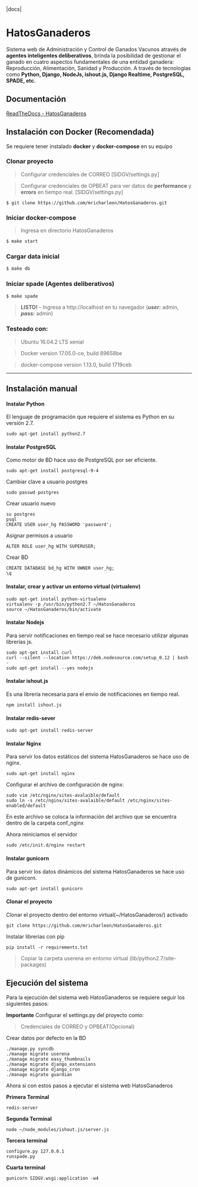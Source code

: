 |docs|

# HatosGanaderos #
Sistema web de Administración y Control de Ganados Vacunos através de **agentes inteligentes deliberativos**, brinda la posibilidad de gestionar el ganado en cuatro aspectos fundamentales de una entidad ganadera: Reproducción, Alimentación, Sanidad y Producción. A través de tecnologías como **Python, Django, NodeJs, ishout.js, Django Realtime, PostgreSQL, SPADE, etc.**

## Documentación
[ReadTheDocs - HatosGanaderos](http://hatosganaderos.readthedocs.io/es/latest/)

## Instalación con Docker (Recomendada)
Se requiere tener instalado **docker** y **docker-compose** en su equipo

### Clonar proyecto
> Configurar credenciales de CORREO [SIDGV/settings.py]

> Configurar credenciales de OPBEAT para ver datos de **performance** y **errors** en tiempo real. [SIDGV/settings.py]

```shell
$ git clone https://github.com/mricharleon/HatosGanaderos.git
```

### Iniciar docker-compose
> Ingresa en directorio HatosGanaderos

```bash
$ make start
```

### Cargar data inicial
```bash
$ make db
```

### Iniciar spade (Agentes deliberativos)
```bash
$ make spade
```

> **LISTO!** - Ingresa a http://localhost en tu navegador (***user:*** admin, ***pass:*** admin)

### Testeado con:
> Ubuntu 16.04.2 LTS xenial

> Docker version 17.05.0-ce, build 89658be

> docker-compose version 1.13.0, build 1719ceb


------------


## Instalación manual

#### Instalar Python ####
El lenguaje de programación que requiere el sistema es Python en su versión 2.7.

    sudo apt-get install python2.7

#### Instalar PostgreSQL ####
Como motor de BD hace uso de PostgreSQL por ser eficiente.

    sudo apt-get install postgresql-9-4

Cambiar clave a usuario postgres

    sudo passwd postgres

Crear usuario nuevo

    su postgres
    psql
    CREATE USER user_hg PASSWORD 'password';

Asignar permisos a usuario

    ALTER ROLE user_hg WITH SUPERUSER;

Crear BD

    CREATE DATABASE bd_hg WITH OWNER user_hg;
    \q

#### Instalar, crear y activar un entorno virtual (virtualenv) ####

    sudo apt-get install python-virtualenv
    virtualenv -p /usr/bin/python2.7 ~/HatosGanaderos
    source ~/HatosGanaderos/bin/activate

#### Instalar Nodejs ####
Para servir notificaciones en tiempo real se hace necesario utilizar algunas librerías js.

    sudo apt-get install curl
    curl --silent --location https://deb.nodesource.com/setup_0.12 | bash -
    sudo apt-get install --yes nodejs

#### Instalar ishout.js ####
Es una librería necesaria para el envio de notificaciones en tiempo real.

    npm install ishout.js

#### Instalar redis-sever ####

    sudo apt-get install redis-server

#### Instalar Nginx ####
Para servir los datos estáticos del sistema HatosGanaderos se hace uso de nginx.

    sudo apt-get install nginx

Configurar el archivo de configuración de nginx:

    sudo vim /etc/nginx/sites-avalaible/default
    sudo ln -s /etc/nginx/sites-avalaible/default /etc/nginx/sites-enabled/default

En este archivo se coloca la información del archivo que se encuentra dentro de la carpeta conf_nginx

Ahora reiniciamos el servidor

    sudo /etc/init.d/nginx restart

#### Instalar gunicorn ####
Para servir los datos dinámicos del sistema HatosGanaderos se hace uso de gunicorn.

    sudo apt-get install gunicorn

#### Clonar el proyecto ####

Clonar el proyecto dentro del entorno virtual(~/HatosGanaderos/) activado

    git clone https://github.com/mricharleon/HatosGanaderos.git

Instalar librerias con pip

    pip install -r requirements.txt

  > Copiar la carpeta userena en entorno virtual (lib/python2.7/site-packages)

## Ejecución del sistema  ##
Para la ejecución del sistema web HatosGanaderos se requiere seguir los siguientes pasos:

**Importante**
Configurar el settings.py del proyecto como:

> Credenciales de CORREO y OPBEAT(Opcional)

Crear datos por defecto en la BD

    ./manage.py syncdb
    ./manage migrate userena
    ./manage migrate easy_thumbnails
    ./manage migrate django_extensions
    ./manage migrate django_cron
    ./manage migrate guardian

Ahora si con estos pasos a ejecutar el sistema web HatosGanaderos

**Primera Terminal**

    redis-server

**Segunda Terminal**

    node ~/node_modules/ishout.js/server.js

**Tercera terminal**

    configure.py 127.0.0.1
    runspade.py

**Cuarta terminal**

    gunicorn SIDGV.wsgi:application -w4
